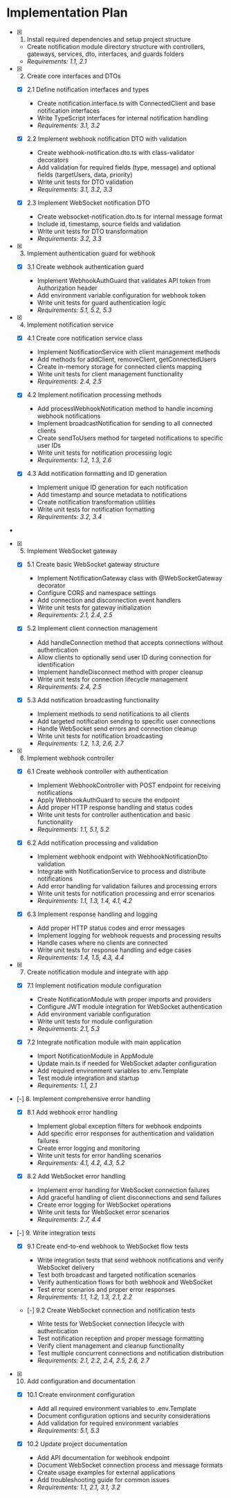 # Implementation Plan

- [x] 1. Install required dependencies and setup project structure





  - Create notification module directory structure with controllers, gateways, services, dto, interfaces, and guards folders
  - _Requirements: 1.1, 2.1_

- [x] 2. Create core interfaces and DTOs





  - [x] 2.1 Define notification interfaces and types


    - Create notification.interface.ts with ConnectedClient and base notification interfaces
    - Write TypeScript interfaces for internal notification handling
    - _Requirements: 3.1, 3.2_
  
  - [x] 2.2 Implement webhook notification DTO with validation


    - Create webhook-notification.dto.ts with class-validator decorators
    - Add validation for required fields (type, message) and optional fields (targetUsers, data, priority)
    - Write unit tests for DTO validation
    - _Requirements: 3.1, 3.2, 3.3_
  
  - [x] 2.3 Implement WebSocket notification DTO



    - Create websocket-notification.dto.ts for internal message format
    - Include id, timestamp, source fields and validation
    - Write unit tests for DTO transformation
    - _Requirements: 3.2, 3.3_

- [x] 3. Implement authentication guard for webhook




  - [x] 3.1 Create webhook authentication guard


    - Implement WebhookAuthGuard that validates API token from Authorization header
    - Add environment variable configuration for webhook token
    - Write unit tests for guard authentication logic
    - _Requirements: 5.1, 5.2, 5.3_

- [x] 4. Implement notification service




  - [x] 4.1 Create core notification service class


    - Implement NotificationService with client management methods
    - Add methods for addClient, removeClient, getConnectedUsers
    - Create in-memory storage for connected clients mapping
    - Write unit tests for client management functionality
    - _Requirements: 2.4, 2.5_
  
  - [x] 4.2 Implement notification processing methods



    - Add processWebhookNotification method to handle incoming webhook notifications
    - Implement broadcastNotification for sending to all connected clients
    - Create sendToUsers method for targeted notifications to specific user IDs
    - Write unit tests for notification processing logic
    - _Requirements: 1.2, 1.3, 2.6_
  
  - [x] 4.3 Add notification formatting and ID generation

    - Implement unique ID generation for each notification
    - Add timestamp and source metadata to notifications
    - Create notification transformation utilities
    - Write unit tests for notification formatting
    - _Requirements: 3.2, 3.4_
-

- [x] 5. Implement WebSocket gateway




  - [x] 5.1 Create basic WebSocket gateway structure


    - Implement NotificationGateway class with @WebSocketGateway decorator
    - Configure CORS and namespace settings
    - Add connection and disconnection event handlers
    - Write unit tests for gateway initialization
    - _Requirements: 2.1, 2.4, 2.5_
  
  - [x] 5.2 Implement client connection management


    - Add handleConnection method that accepts connections without authentication
    - Allow clients to optionally send user ID during connection for identification
    - Implement handleDisconnect method with proper cleanup
    - Write unit tests for connection lifecycle management
    - _Requirements: 2.4, 2.5_
  
  - [x] 5.3 Add notification broadcasting functionality


    - Implement methods to send notifications to all clients
    - Add targeted notification sending to specific user connections
    - Handle WebSocket send errors and connection cleanup
    - Write unit tests for notification broadcasting
    - _Requirements: 1.2, 1.3, 2.6, 2.7_

- [x] 6. Implement webhook controller





  - [x] 6.1 Create webhook controller with authentication


    - Implement WebhookController with POST endpoint for receiving notifications
    - Apply WebhookAuthGuard to secure the endpoint
    - Add proper HTTP response handling and status codes
    - Write unit tests for controller authentication and basic functionality
    - _Requirements: 1.1, 5.1, 5.2_
  
  - [x] 6.2 Add notification processing and validation


    - Implement webhook endpoint with WebhookNotificationDto validation
    - Integrate with NotificationService to process and distribute notifications
    - Add error handling for validation failures and processing errors
    - Write unit tests for notification processing and error scenarios
    - _Requirements: 1.1, 1.3, 1.4, 4.1, 4.2_
  
  - [x] 6.3 Implement response handling and logging


    - Add proper HTTP status codes and error messages
    - Implement logging for webhook requests and processing results
    - Handle cases where no clients are connected
    - Write unit tests for response handling and edge cases
    - _Requirements: 1.4, 1.5, 4.3, 4.4_

- [x] 7. Create notification module and integrate with app





  - [x] 7.1 Implement notification module configuration


    - Create NotificationModule with proper imports and providers
    - Configure JWT module integration for WebSocket authentication
    - Add environment variable configuration
    - Write unit tests for module configuration
    - _Requirements: 2.1, 5.3_
  
  - [x] 7.2 Integrate notification module with main application


    - Import NotificationModule in AppModule
    - Update main.ts if needed for WebSocket adapter configuration
    - Add required environment variables to .env.Template
    - Test module integration and startup
    - _Requirements: 1.1, 2.1_

- [-] 8. Implement comprehensive error handling



  - [x] 8.1 Add webhook error handling


    - Implement global exception filters for webhook endpoints
    - Add specific error responses for authentication and validation failures
    - Create error logging and monitoring
    - Write unit tests for error handling scenarios
    - _Requirements: 4.1, 4.2, 4.3, 5.2_
  


  - [x] 8.2 Add WebSocket error handling





    - Implement error handling for WebSocket connection failures
    - Add graceful handling of client disconnections and send failures
    - Create error logging for WebSocket operations
    - Write unit tests for WebSocket error scenarios
    - _Requirements: 2.7, 4.4_

- [-] 9. Write integration tests



  - [x] 9.1 Create end-to-end webhook to WebSocket flow tests


    - Write integration tests that send webhook notifications and verify WebSocket delivery
    - Test both broadcast and targeted notification scenarios
    - Verify authentication flows for both webhook and WebSocket
    - Test error scenarios and proper error responses
    - _Requirements: 1.1, 1.2, 1.3, 2.1, 2.2_
  
  - [-] 9.2 Create WebSocket connection and notification tests

    - Write tests for WebSocket connection lifecycle with authentication
    - Test notification reception and proper message formatting
    - Verify client management and cleanup functionality
    - Test multiple concurrent connections and notification distribution
    - _Requirements: 2.1, 2.2, 2.4, 2.5, 2.6, 2.7_

- [x] 10. Add configuration and documentation





  - [x] 10.1 Create environment configuration


    - Add all required environment variables to .env.Template
    - Document configuration options and security considerations
    - Add validation for required environment variables
    - _Requirements: 5.1, 5.3_
  
  - [x] 10.2 Update project documentation


    - Add API documentation for webhook endpoint
    - Document WebSocket connection process and message formats
    - Create usage examples for external applications
    - Add troubleshooting guide for common issues
    - _Requirements: 1.1, 2.1, 3.1, 3.2_